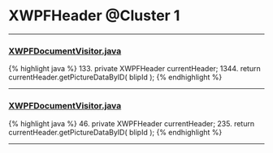 # XWPFHeader @Cluster 1

***

### [XWPFDocumentVisitor.java](https://searchcode.com/codesearch/view/96672565/)
{% highlight java %}
133. private XWPFHeader currentHeader;
1344.         return currentHeader.getPictureDataByID( blipId );
{% endhighlight %}

***

### [XWPFDocumentVisitor.java](https://searchcode.com/codesearch/view/96673228/)
{% highlight java %}
46. private XWPFHeader currentHeader;
235.         return currentHeader.getPictureDataByID( blipId );
{% endhighlight %}

***


